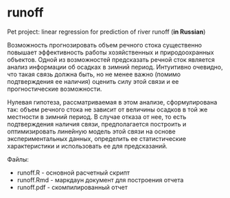 # runoff
Pet project: linear regression for prediction of river runoff (**in Russian**)

Возможность прогнозировать объем речного стока существенно повышает эффективность работы хозяйственных и природоохранных объектов. Одной из возможностей предсказать речной сток является анализ информации об осадках в зимний период. Интуитивно очевидно, что такая связь должна быть, но не менее важно (помимо подтверждения ее наличия) оценить силу этой связи и ее прогностические возможности.  

Нулевая гипотеза, рассматриваемая в этом анализе, сформулирована так: объем речного стока не зависит от величины осадков в той же местности в зимний период. В случае отказа от нее, то есть подтверждения наличия связи, предполагается построить и оптимизировать линейную модель этой связи на основе экспериментальных данных, определить ее статистические характеристики и использовать ее для предсказаний.

Файлы:
* runoff.R - основной расчетный скрипт
* runoff.Rmd - маркдаун документ для построения отчета
* runoff.pdf - скомпилированный отчет
